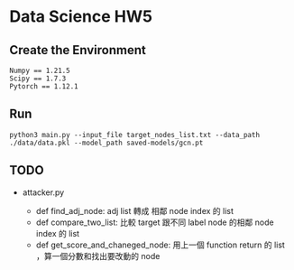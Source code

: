 # Data Science HW5

## Create the Environment
```
Numpy == 1.21.5
Scipy == 1.7.3
Pytorch == 1.12.1
```

## Run

```
python3 main.py --input_file target_nodes_list.txt --data_path ./data/data.pkl --model_path saved-models/gcn.pt
```

## TODO
* attacker.py
  
  * def find_adj_node: adj list 轉成 相鄰 node index 的 list
  * def compare_two_list: 比較 target 跟不同 label node 的相鄰 node index 的 list
  * def get_score_and_chaneged_node: 用上一個 function return 的 list ，算一個分數和找出要改動的 node

